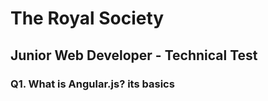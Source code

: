 
# The Royal Society

## Junior Web Developer - Technical Test

### Q1. What is Angular.js? its basics
### 

### 